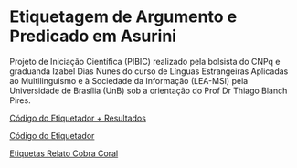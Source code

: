 
# Etiquetagem de Argumento e Predicado em Asurini

Projeto de Iniciação Científica (PIBIC) realizado pela bolsista do CNPq e graduanda Izabel Dias Nunes do curso de Línguas Estrangeiras Aplicadas ao Multilinguismo e à Sociedade da Informação (LEA-MSI) pela Universidade de Brasília (UnB) sob a orientação do Prof Dr Thiago Blanch Pires.

[Código do Etiquetador + Resultados](etiquetador_ref.ipynb)

[Código do Etiquetador](etiquetador_ref.py)

[Etiquetas Relato Cobra Coral](etiquetas_1.csv)

